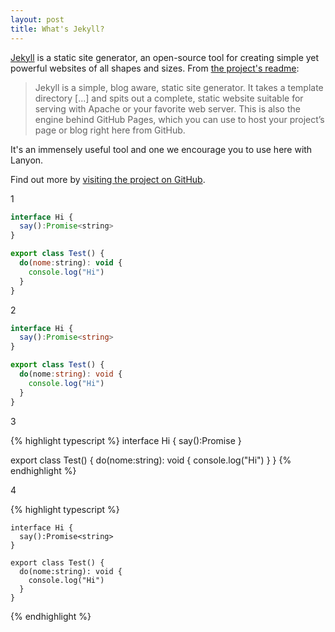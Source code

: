 ```yaml
---
layout: post
title: What's Jekyll?
---
```


[Jekyll](http://jekyllrb.com) is a static site generator, an open-source tool for creating simple yet powerful websites of all shapes and sizes. From [the project's readme](https://github.com/mojombo/jekyll/blob/master/README.markdown):

  > Jekyll is a simple, blog aware, static site generator. It takes a template directory [...] and spits out a complete, static website suitable for serving with Apache or your favorite web server. This is also the engine behind GitHub Pages, which you can use to host your project’s page or blog right here from GitHub.

It's an immensely useful tool and one we encourage you to use here with Lanyon.

Find out more by [visiting the project on GitHub](https://github.com/mojombo/jekyll).

1

```javascript
interface Hi {
  say():Promise<string>
}

export class Test() {
  do(nome:string): void {
    console.log("Hi")
  }
}
```

2

```typescript
interface Hi {
  say():Promise<string>
}

export class Test() {
  do(nome:string): void {
    console.log("Hi")
  }
}
```

3

{% highlight typescript %}
interface Hi {
  say():Promise<string>
}

export class Test() {
  do(nome:string): void {
    console.log("Hi")
  }
}
{% endhighlight %}

4

{% highlight typescript %}
```
interface Hi {
  say():Promise<string>
}

export class Test() {
  do(nome:string): void {
    console.log("Hi")
  }
}
```
{% endhighlight %}
